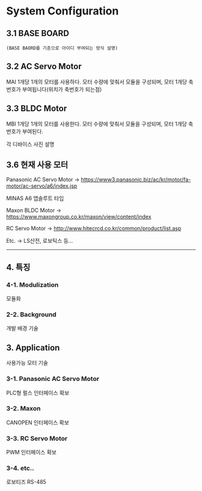 # System Configuration
## 3.1 BASE BOARD
    (BASE BAORD를 기준으로 아이디 부여되는 방식 설명)

## 3.2 AC Servo Motor
MAI 1개당 1개의 모터를 사용하다.
모터 수량에 맞춰서 모듈을 구성되며, 모터 1개당 축 번호가 부여됩니다(위치가 축번호가 되는점)


## 3.3 BLDC Motor

MBI 1개당 1개의 모터를 사용한다.
모터 수량에 맞춰서 모듈을 구성되며, 모터 1개당 축 번호가 부여된다.

각 디바이스 사진 설명

## 3.6 현재 사용 모터
Panasonic AC Servo Motor
→ https://www3.panasonic.biz/ac/kr/motor/fa-motor/ac-servo/a6/index.jsp <p>
MINAS A6 앱솔루트 타입

Maxon BLDC Motor
→ https://www.maxongroup.co.kr/maxon/view/content/index <p>

RC Servo Motor
→ http://www.hitecrcd.co.kr/common/product/list.asp <p>
Etc.
→ LS산전, 로보틱스 등…

--------------------------------------------------------
## 4. 특징
### 4-1. Modulization
모듈화 
### 2-2. Background
개발 배경 기술
## 3. Application
사용가능 모터 기술

### 3-1. Panasonic AC Servo Motor
PLC형 펄스 인터페이스 확보
### 3-2. Maxon
CANOPEN 인터페이스 확보
### 3-3. RC Servo Motor

PWM 인터페이스 확보 

### 3-4. etc..
로보티즈 RS-485

